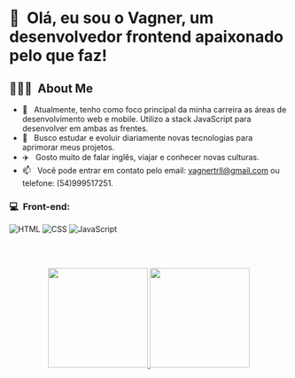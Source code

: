 <h1>👋 &nbsp;Olá, eu sou o Vagner, um desenvolvedor frontend apaixonado pelo que faz!</h1>
<h2> 👨🏻‍💻 &nbsp;About Me </h2>

- 🚀 &nbsp; Atualmente, tenho como foco principal da minha carreira as áreas de desenvolvimento web e mobile. Utilizo a stack JavaScript para desenvolver em ambas as frentes.
- 📖 &nbsp; Busco estudar e evoluir diariamente novas tecnologias para aprimorar meus projetos.
- ✈️  &nbsp; Gosto muito de falar inglês, viajar e conhecer novas culturas.
- 📫 &nbsp; Você pode entrar em contato pelo email: vagnertrll@gmail.com ou telefone: (54)999517251.

<h3>💻 &nbsp;Front-end:</h3>

![HTML](https://img.shields.io/badge/-HTML-333333?style=flat&logo=HTML5)
![CSS](https://img.shields.io/badge/-CSS-333333?style=flat&logo=CSS3&logoColor=1572B6)
![JavaScript](https://img.shields.io/badge/-JavaScript-333333?style=flat&logo=javascript)

<br></br>

<div align="center">
  <a href="https://github.com/vagnerturella">
  <img height="180em" src="https://github-readme-stats.vercel.app/api?username=vagnerturella&show_icons=true&theme=dark&include_all_commits=true&count_private=true"/>
  <img height="180em" src="https://github-readme-stats.vercel.app/api/top-langs/?username=vagnerturella&layout=compact&langs_count=7&theme=dark"/>
</div>
  


